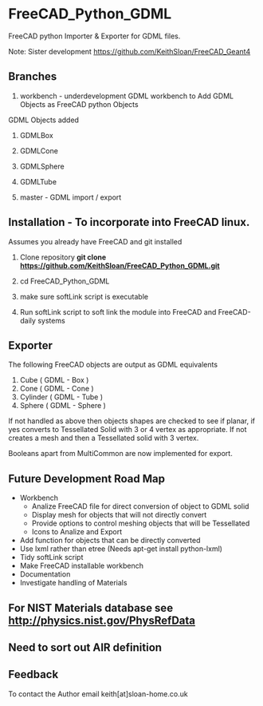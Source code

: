 # FreeCAD_Python_GDML

FreeCAD python Importer & Exporter for GDML files.

Note: Sister development https://github.com/KeithSloan/FreeCAD_Geant4

## Branches

1) workbench - underdevelopment
GDML workbench to Add GDML Objects as FreeCAD python Objects

GDML Objects added

   1) GDMLBox
   2) GDMLCone
   3) GDMLSphere
   4) GDMLTube

2) master - GDML import / export

## Installation - To incorporate into FreeCAD linux.

Assumes you already have FreeCAD and git installed

1) Clone repository **git clone https://github.com/KeithSloan/FreeCAD_Python_GDML.git**

2) cd FreeCAD_Python_GDML

3) make sure softLink script is executable

4) Run softLink script to soft link the module into FreeCAD and FreeCAD-daily systems
   
   
## Exporter

The following FreeCAD objects are output as GDML equivalents

1) Cube     ( GDML - Box )
2) Cone     ( GDML - Cone )
3) Cylinder ( GDML - Tube )
4) Sphere   ( GDML - Sphere )

If not handled as above then objects shapes are checked  to see if planar,
if yes converts to Tessellated Solid with 3 or 4 vertex as appropriate.
If not creates a mesh and then a Tessellated solid with 3 vertex. 

Booleans apart from MultiCommon are now implemented for export.
 
## Future Development Road Map

* Workbench
  * Analize FreeCAD file for direct conversion of object to GDML solid
  * Display mesh for objects that will not directly convert
  * Provide options to control meshing objects that will be Tessellated
  * Icons to Analize and Export
* Add function for objects that can be directly converted
* Use lxml rather than etree (Needs apt-get install python-lxml)
* Tidy softLink script
* Make FreeCAD installable workbench 
* Documentation
* Investigate handling of Materials

## For NIST Materials database see http://physics.nist.gov/PhysRefData

## Need to sort out AIR definition

## Feedback

To contact the Author email keith[at]sloan-home.co.uk

